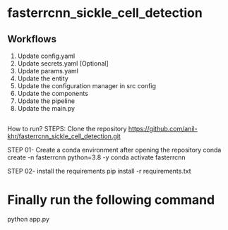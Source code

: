 # fasterrcnn_sickle_cell_detection

## Workflows

1. Update config.yaml
2. Update secrets.yaml [Optional]
3. Update params.yaml
4. Update the entity
5. Update the configuration manager in src config
6. Update the components
7. Update the pipeline 
8. Update the main.py


##

How to run?
STEPS:
Clone the repository
https://github.com/anil-khr/fasterrcnn_sickle_cell_detection.git

STEP 01- Create a conda environment after opening the repository
conda create -n fasterrcnn python=3.8 -y
conda activate fasterrcnn


STEP 02- install the requirements
pip install -r requirements.txt

# Finally run the following command
python app.py
